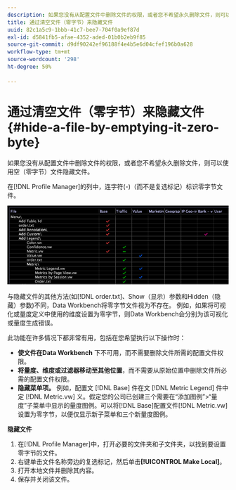 ```yaml
---
description: 如果您没有从配置文件中删除文件的权限，或者您不希望永久删除文件，则可以使用空（零字节）文件隐藏文件。
title: 通过清空文件（零字节）来隐藏文件
uuid: 82c1a5c9-1bbb-41c7-bee7-704f0a9ef87d
exl-id: d5841fb5-afae-4352-aded-01b0b2eb9f85
source-git-commit: d9df90242ef96188f4e4b5e6d04cfef196b0a628
workflow-type: tm+mt
source-wordcount: '298'
ht-degree: 50%

---
```


# 通过清空文件（零字节）来隐藏文件{#hide-a-file-by-emptying-it-zero-byte}

如果您没有从配置文件中删除文件的权限，或者您不希望永久删除文件，则可以使用空（零字节）文件隐藏文件。

在[!DNL Profile Manager]的列中，连字符(-)（而不是复选标记）标识零字节文件。

![](assets/vis_ProfMgr_Zero-byte.png)

与隐藏文件的其他方法(如[!DNL order.txt]、Show（显示）参数和Hidden（隐藏）参数)不同，Data Workbench将零字节文件视为不存在。 例如，如果将可视化或量度定义中使用的维度设置为零字节，则Data Workbench会分别为该可视化或量度生成错误。

此功能在许多情况下都非常有用，包括在您希望执行以下操作时：

* **使文件在Data Workbench** 下不可用，而不需要删除文件所需的配置文件权限。
* **将量度、维度或过滤器移动至其他位置**，而不需要从原始位置中删除文件所必需的配置文件权限。
* **隐藏菜单项。** 例如，配置文 [!DNL Base] 件在文 [!DNL Metric Legend] 件中定 [!DNL Metric.vw] 义。假定您的公司已创建三个需要在“添加图例”>“量度”子菜单中显示的量度图例。可以将[!DNL Base]配置文件[!DNL Metric.vw]设置为零字节，以便仅显示新子菜单和三个新量度图例。

**隐藏文件**

1. 在[!DNL Profile Manager]中，打开必要的文件夹和子文件夹，以找到要设置零字节的文件。
1. 右键单击文件名称旁边的复选标记，然后单击&#x200B;**[!UICONTROL Make Local]**。
1. 打开本地文件并删除其内容。
1. 保存并关闭该文件。
